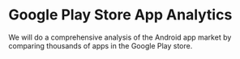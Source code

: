 # Google Play Store App Analytics
We will do a comprehensive analysis of the Android app market by comparing thousands of apps in the Google Play store.

